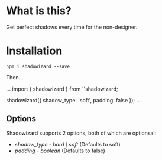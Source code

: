# What is this?

Get perfect shadows every time for the non-designer.

# Installation

`npm i shadowizard --save`

Then...

...
import { shadowizard } from ''shadowizard;

shadowizard({
    shadow_type: 'soft',
    padding: false
});
...

## Options

Shadowizard supports 2 options, both of which are optionsal:

* *shadow_type* - _hard | soft_ (Defaults to soft)
* *padding* - _boolean_ (Defaults to false)
